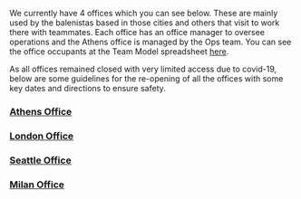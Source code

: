 We currently have 4 offices which you can see below. These are mainly used by the balenistas based in those cities and others that visit to work there with teammates. Each office has an office manager to oversee operations and the Athens office is managed by the Ops team. You can see the office occupants at the Team Model spreadsheet [here](https://docs.google.com/spreadsheets/d/1m1Ln8lfcMaUngbEsaQdbz1Dtts4e8HBj9XsMqBwTeXM/edit#gid=940422639). 

As all offices remained closed with very limited access due to covid-19, below are some guidelines for the re-opening of all the offices with some key dates and directions to ensure safety. 

### [Athens Office](https://github.com/balena-io/balena/wiki/Athens-Office)
### [London Office](https://github.com/balena-io/balena/wiki/London-Office)
### [Seattle Office](https://github.com/balena-io/balena/wiki/Seattle-Office)
### [Milan Office](https://github.com/balena-io/balena/wiki/Milan-Office)
